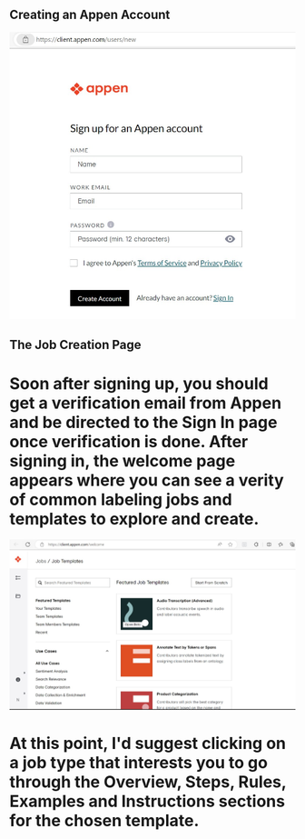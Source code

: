 ## Creating an Appen Account

![](appen1.jpg)

## The Job Creation Page



# Soon after signing up, you should get a verification email from Appen and be directed to the Sign In page once verification is done. After signing in, the welcome page appears where you can see a verity of common labeling jobs and templates to explore and create.




![](appen3.jpg)




# At this point, I'd suggest clicking on a job type that interests you to go through the Overview, Steps, Rules, Examples and Instructions sections for the chosen template.
